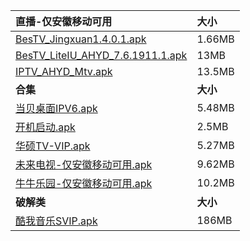 <b>直播-仅安徽移动可用</b> | <b>大小</b>
:---------- | :----------
[BesTV_Jingxuan1.4.0.1.apk](/BesTV_Jingxuan1.4.0.1.apk)  | 1.66MB
[BesTV_LiteIU_AHYD_7.6.1911.1.apk](/BesTV_LiteIU_AHYD_7.6.1911.1.apk)  | 13MB
[IPTV_AHYD_Mtv.apk](/IPTV_AHYD_Mtv.apk)  | 13.5MB
<b>合集</b> | <b>大小</b>
[当贝桌面IPV6.apk](/dbzmIPV6.apk)  | 5.48MB
[开机启动.apk](/KJQD.apk)  | 2.5MB
[华硕TV-VIP.apk](/hstv.apk)  | 5.27MB
[未来电视-仅安徽移动可用.apk](/wlds.apk)  | 9.62MB
[牛牛乐园-仅安徽移动可用.apk](/nnly.apk)  | 10.2MB
<b>破解类</b> | <b>大小</b>
[酷我音乐SVIP.apk](https://github.com/2091k/down/releases/download/%E7%A0%B4%E8%A7%A3APP/-v10.5.3.1-VIP-v8a-.apk)  | 186MB
